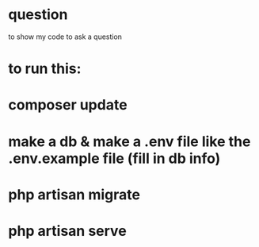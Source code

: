 # question
to show my code to ask a question

# to run this:
# composer update
# make a db & make a .env file like the .env.example file (fill in db info)
# php artisan migrate
# php artisan serve